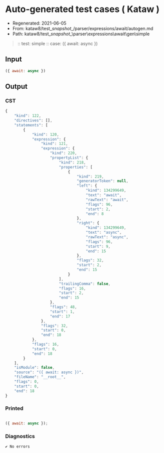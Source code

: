 # Auto-generated test cases ( Kataw )
- Regenerated: 2021-06-05
- From: kataw8/test\__snapshot__/parser/expressions/await/autogen.md
- Path: kataw8/test\__snapshot__\parser\expressions\await\gen\simple
> :: test: simple
> :: case: ({ await: async })
## Input

`````js
({ await: async })
`````
## Output

### CST

```javascript
{
    "kind": 122,
    "directives": [],
    "statements": [
        {
            "kind": 120,
            "expression": {
                "kind": 121,
                "expression": {
                    "kind": 220,
                    "propertyList": {
                        "kind": 218,
                        "properties": [
                            {
                                "kind": 219,
                                "generatorToken": null,
                                "left": {
                                    "kind": 134299649,
                                    "text": "await",
                                    "rawText": "await",
                                    "flags": 96,
                                    "start": 2,
                                    "end": 8
                                },
                                "right": {
                                    "kind": 134299649,
                                    "text": "async",
                                    "rawText": "async",
                                    "flags": 96,
                                    "start": 9,
                                    "end": 15
                                },
                                "flags": 32,
                                "start": 2,
                                "end": 15
                            }
                        ],
                        "trailingComma": false,
                        "flags": 16,
                        "start": 2,
                        "end": 15
                    },
                    "flags": 48,
                    "start": 1,
                    "end": 17
                },
                "flags": 32,
                "start": 0,
                "end": 18
            },
            "flags": 16,
            "start": 0,
            "end": 18
        }
    ],
    "isModule": false,
    "source": "({ await: async })",
    "fileName": "__root__",
    "flags": 0,
    "start": 0,
    "end": 18
}
```

### Printed

```javascript

({ await: async });
```

### Diagnostics

```javascript
✔ No errors
```

